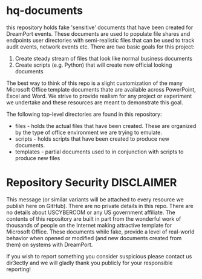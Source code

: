 # hq-documents
this repository holds fake 'sensitive' documents that have been created for DreamPort events. These documents are used to populate file shares and endpoints user directories with semi-realistic files that can be used to track audit events, network events etc. There are two basic goals for this project:

1. Create steady stream of files that look like normal business documents
1. Create scripts (e.g. Python) that will create new official looking documents

The best way to think of this repo is a slight customization of the many Microsoft Office template documents thate are available across PowerPoint, Excel and Word. We strive to provide realism for any project or experiment we undertake and these resources are meant to demonstrate this goal.

The following top-level directories are found in this repository:
* files   - holds the actual files that have been created. These are organized by the type of office environment we are trying to emulate.
* scripts - holds scripts that have been created to produce new documents.
* templates - partial documents used to in conjunction with scripts to produce new files

# Repository Security DISCLAIMER
This message (or similar variants will be attached to every resource we publish here on GitHub). There are no private details in this repo. There are no details about USCYBERCOM or any US government affiliate. The contents of this repository are built in part from the wonderful work of thousands of people on the Internet making attractive template for Microsoft Office. These documents while fake, provide a level of real-world behavior when opened or modified (and new documents created from them) on systems with DreamPort.

If you wish to report something you consider suspicious please contact us dir3ectly and we will gladly thank you publicly for your responsible reporting! 

